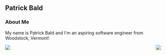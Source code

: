 
## Patrick Bald

### About Me

My name is Patrick Bald and I'm an aspiring software engineer from Woodstock, Vermont!

<img align="right" src="https://github-readme-stats.vercel.app/api/top-langs/?username=patrickbald&layout=compact" />
<img align="left" width="auto" height="auto" src="https://github-readme-stats.vercel.app/api?username=patrickbald&show_icons=true" />

<!--
**patrickbald/patrickbald** is a ✨ _special_ ✨ repository because its `README.md` (this file) appears on your GitHub profile.

Here are some ideas to get you started:

- 🔭 I’m currently working on ...
- 🌱 I’m currently learning ...
- 👯 I’m looking to collaborate on ...
- 🤔 I’m looking for help with ...
- 💬 Ask me about ...
- 📫 How to reach me: ...
- 😄 Pronouns: ...
- ⚡ Fun fact: ...
-->




